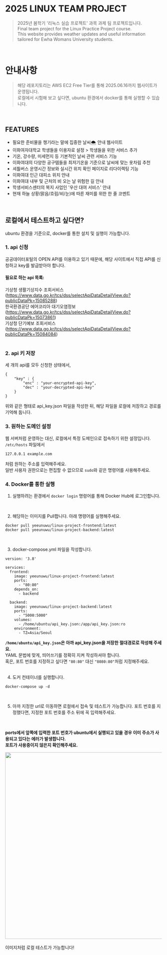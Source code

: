 # 2025 LINUX TEAM PROJECT 

> 2025년 봄학기 '리눅스 실습 프로젝트' 과목 과제 팀 프로젝트입니다. <br/>
> Final team project for the Linux Practice Project course. <br/>
> This website provides weather updates and useful information tailored for Ewha Womans University students.
<br/>

# 안내사항
> 해당 레포지토리는 AWS EC2 Free Tier를 통해 2025.06.16까지 웹사이트가 운영됩니다. <br/>
> 로컬에서 시험해 보고 싶다면, ubuntu 환경에서 docker를 통해 실행할 수 있습니다. 
<br/>

## FEATURES

- 필요한 준비물을 챙기라는 말에 집중한 날씨🌨️ 안내 웹사이트
- 이화여자대학교 학생들을 이용자로 설정 > 학생들을 위한 서비스 추가
- 기온, 강수량, 미세먼지 등 기본적인 날씨 관련 서비스 기능
- 이화여대의 다양한 공구템들을 최저기온을 기준으로 날씨에 맞는 옷차림 추천
- 셔틀버스 운영시간 정보와 실시간 위치 확인 페이지로 리다이렉팅 기능
- 이화여대 인근 대피소 위치 안내
- 이화여대 내부 및 근처의 비 오는 날 위험한 길 안내
- 학생서비스센터의 복지 사업인 '우산 대여 서비스' 안내
- 현재 하늘 상황(맑음/흐림/비/눈)에 따른 재미를 위한 한 줄 코멘트
<br/>

## 로컬에서 테스트하고 싶다면? 
ubuntu 환경을 기준으로, docker를 통한 설치 및 실행이 가능합니다. 
<br/>

### 1. api 신청
공공데이터포털의 OPEN API를 이용하고 있기 때문에, 해당 사이트에서 직접 API를 신청하고 key를 발급받아야 합니다.
<br/>

#### 필요로 하는 api 목록:
기상청 생활기상지수 조회서비스 (https://www.data.go.kr/tcs/dss/selectApiDataDetailView.do?publicDataPk=15085288) <br/>
한국환경공단 에어코리아 대기오염정보 (https://www.data.go.kr/tcs/dss/selectApiDataDetailView.do?publicDataPk=15073861) <br/>
기상청 단기예보 조회서비스 (https://www.data.go.kr/tcs/dss/selectApiDataDetailView.do?publicDataPk=15084084) <br/>
<br/>

### 2. api 키 저장 
세 개의 api를 모두 신청한 상태에서, 
```
{
    "key" : {
        "enc" : "your-encrypted-api-key",
        "dec" : "your-decrypted-api-key"
    }
}
```

위와 같은 형태로 api_key.json 파일을 작성한 뒤, 해당 파일을 로컬에 저장하고 경로를 기억해 둡니다.
<br/>
### 3. 원하는 도메인 설정 
웹 서버처럼 운영하는 대신, 로컬에서 특정 도메인으로 접속하기 위한 설정입니다.  <br/>
`/etc/hosts` 파일에서 
```
127.0.0.1 example.com
```
처럼 원하는 주소를 입력해주세요. <br/>
일반 사용자 권한으로는 편집할 수 없으므로 `sudo`와 같은 명령어를 사용해주세요. 
<br/>

### 4. Docker를 통한 실행
1. 실행하려는 환경에서 `docker login` 명령어를 통해 Docker Hub에 로그인합니다.
<br/>

2. 해당하는 이미지를 Pull합니다. 아래 명령어를 실행해주세요.

```
docker pull yeeunuwu/linux-project-frontend:latest
docker pull yeeunuwu/linux-project-backend:latest
```
<br/>

3. docker-compose.yml 파일을 작성합니다.

```
version: '3.8'

services:
  frontend:
    image: yeeunuwu/linux-project-frontend:latest
    ports:
      - "80:80"
    depends_on:
      - backend

  backend:
    image: yeeunuwu/linux-project-backend:latest
    ports:
      - "5000:5000"
    volumes:
      - /home/ubuntu/api_key.json:/app/api_key.json:ro
    environment:
      - TZ=Asia/Seoul
```
**`/home/ubuntu/api_key.json`은 아까 api_key.json을 저장한 절대경로로 작성해 주세요.** <br/>
YAML 문법에 맞게, 띄어쓰기를 정확히 지켜 작성하셔야 합니다. <br/>
혹은, 포트 번호를 지정하고 싶다면 `"80:80"` 대신 `"8080:80"`처럼 지정해주세요.  <br/>
<br/>

4. 도커 컨테이너를 실행합니다. 
```
docker-compose up -d
```
<br/>

5. 아까 지정한 url로 이동하면 로컬에서 접속 및 테스트가 가능합니다. 포트 번호를 지정했다면, 지정한 포트 번호를 주소 뒤에 꼭 입력해주세요.

<br/>

**ports에서 앞쪽에 입력한 포트 번호가 ubuntu에서 실행되고 있을 경우 이미 주소가 사용되고 있다는 에러가 발생합니다.**
<br/>
**포트가 사용중이지 않은지 확인해주세요.**

<img src="https://github.com/user-attachments/assets/ddf5da36-80b4-42c5-afe7-3fee2757dcff" width="600">  <br/>
<br/>
이미지처럼 로컬 테스트가 가능합니다! 
 
